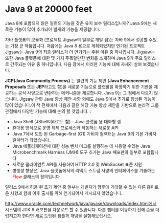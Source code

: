 # Java 9 at 20000 feet

Java 8에 포함되지 않은 일련의 기능을 갖춘 유지 보수 릴리스입니까? Java 9에는 새로운 기능이 많이 추가되어 별개의 기능을 제공합니다.

자바 플랫폼의 모듈화 (프로젝트 Jigsaw의 일부로 개발 됨)는 자바 9에서 성공할 수있는 가장 큰 작품입니다.  처음에는 Java 8 용으로 계획되었지만 연기된 프로젝트 Jigsaw는 Java 9의 최종 릴리스가 더 연기되는 주된 이유 중 하나입니다. Jigsaw는 또한 Java 플랫폼에 대한 몇 가지 주목할만한 변화를 소개하며 Java 9가 주요 릴리스로 간주되는 이유 중 하나입니다. 다음 장에서 이러한 기능에 대해 자세히 살펴 보겠습니다.

**JCP(Java Community Process)** 는 일련의 기능 제안 (**Java Enhancement Proposals** 또는 **JEP**라고도 함)을 새로운 기능으로 플랫폼을 확장하기 위한 기반을 제공하는 공식 사양으로 변환하는 메커니즘을 제공합니다. Java 9는 그 점에서 다르지 않습니다. Jigsaw 관련 Java 향상 제안 사항 외에도 Java 9에서 추가로 향상된 기능이 많이 있습니다.이 책 전체에서 다음과 같은 해당 기능 향상 제안을 기반으로 논리적 그룹 관점에서 다양한 기능에 대해 논의 할 것입니다. :

* Java Shell (JShell이라고도 함) - Java 플랫폼 용 대화형 셸
* 휴대용 방식으로 운영 체제 프로세스와 작동하는 새로운 API
* Java 7에서 도입 된 Garbage-first (G1) 가비지 컬렉터는 Java 9의 기본 가비지 컬렉터가 되었습니다.
* Java 애플리케이션에 대한 성능 벤치 마크를 실행하는 데 사용할 수있는 Java Microbenchmark Harness (JMH) 도구 추가는 Java 배포판의 일부로 포함됩니다
* 새로운 클라이언트 API를 사용하여 HTTP 2.0 및 WebSocket 표준 지원
* 병행성 향상은, Java 플랫폼에서의 리액트 스트림 사양의 인터페이스를 기술하는 <span style="color:red">Flow</span> 클래스의 정의입니다

릴리스 9에서 허용 된 초기 제안 중 일부는 개발자가 향후에 기대할 수 있는 다른 흥미로운 사항과 함께 이후 출시를 위해 연기되어서 게시되지 않았습니다.

http://www.oracle.com/technetwork/java/javase/downloads/index.html에서 시스템의 JDK 9 배포판을 다운로드 할 수 있습니다. 다른 챕터를 이동하기 전에 손을 더럽히고자 한다면 새로 도입된 샘플과 개념을 실험해보십시오.